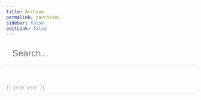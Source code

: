 ```yaml
---
title: Archive
permalink: /archive/
sidebar: false
editLink: false
---
```


<input class="search-box" type="text" v-model="search" placeholder="Search...">

<div v-for="year in years">

<h3 class="year-title">{{ year.year }}</h3>

<PostList :posts="year.posts" />

</div>

<script lang="ts">
import {onMounted, ref, reactive, computed} from 'vue'
import {posts} from '@temp/posts'

export default {
    setup() {
        const search = ref(null)

        const years = computed(() => {
            const foundPosts = posts.filter(post => !search.value
                || post.frontmatter.title.toLowerCase().includes(search.value.toLowerCase())
                || (post.frontmatter.categories || []).some(category => category.includes(search.value.toLowerCase()))
                || (post.frontmatter.tags || []).some(tag => tag.includes(search.value.toLowerCase())))

            const yearsLookup = foundPosts.reduce((years, post) => {
                const year = new Date(post.frontmatter.date).getFullYear()

                years[year] = years[year] || []
                years[year].push(post)

                return years
            }, {})

            const yearsList = Object.keys(yearsLookup).map(year => ({
                year,
                posts: yearsLookup[year]
            }))

            yearsList.sort((a, b) => b.year - a.year)

            return yearsList
        })



        return {
            search,
            years
        }
    }
}
</script>

<style>
    input.search-box {
        width: 100%;
        border: none;
        border-bottom: 2px solid rgba(180, 180, 180, 0.3);
        padding: 1rem;
        font-size: 1.5rem;

        transition: border-bottom 0.2s ease-in-out;
        color: var(--c-text);
        background-color: transparent;
    }

    input.search-box:hover {
        border-bottom: 2px solid rgba(180, 180, 180, 0.5);
    }

    input.search-box:focus {
        border-bottom: 2px solid var(--c-brand);
        outline: none;
    }

    .year-title {
        font-weight: lighter;
        margin-top: 3rem;
        padding-bottom: 0.5rem;
        border-bottom: 1px solid rgba(180, 180, 180, 0.3);
        color: var(--c-brand-light);
    }
</style>